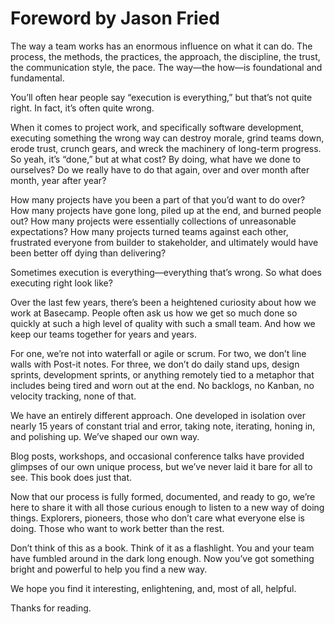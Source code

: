 # Foreword by Jason Fried

The way a team works has an enormous influence on what it can do. The process, the methods, the practices, the approach, the discipline, the trust, the communication style, the pace. The way—the how—is foundational and fundamental.

You’ll often hear people say “execution is everything,” but that’s not quite right. In fact, it’s often quite wrong.

When it comes to project work, and specifically software development, executing something the wrong way can destroy morale, grind teams down, erode trust, crunch gears, and wreck the machinery of long-term progress. So yeah, it’s “done,” but at what cost? By doing, what have we done to ourselves? Do we really have to do that again, over and over month after month, year after year?

How many projects have you been a part of that you’d want to do over? How many projects have gone long, piled up at the end, and burned people out? How many projects were essentially collections of unreasonable expectations? How many projects turned teams against each other, frustrated everyone from builder to stakeholder, and ultimately would have been better off dying than delivering?

Sometimes execution is everything—everything that’s wrong. So what does executing right look like?

Over the last few years, there’s been a heightened curiosity about how we work at Basecamp. People often ask us how we get so much done so quickly at such a high level of quality with such a small team. And how we keep our teams together for years and years.

For one, we’re not into waterfall or agile or scrum. For two, we don’t line walls with Post-it notes. For three, we don’t do daily stand ups, design sprints, development sprints, or anything remotely tied to a metaphor that includes being tired and worn out at the end. No backlogs, no Kanban, no velocity tracking, none of that.

We have an entirely different approach. One developed in isolation over nearly 15 years of constant trial and error, taking note, iterating, honing in, and polishing up. We’ve shaped our own way.

Blog posts, workshops, and occasional conference talks have provided glimpses of our own unique process, but we’ve never laid it bare for all to see. This book does just that.

Now that our process is fully formed, documented, and ready to go, we’re here to share it with all those curious enough to listen to a new way of doing things. Explorers, pioneers, those who don’t care what everyone else is doing. Those who want to work better than the rest.

Don’t think of this as a book. Think of it as a flashlight. You and your team have fumbled around in the dark long enough. Now you’ve got something bright and powerful to help you find a new way.

We hope you find it interesting, enlightening, and, most of all, helpful.

Thanks for reading.